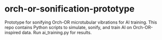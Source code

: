# orch-or-sonification-prototype
Prototype for sonifying Orch-OR microtubular vibrations for AI training.
This repo contains Python scripts to simulate, sonify, and train AI on Orch-OR-inspired data. Run ai_training.py for results.
